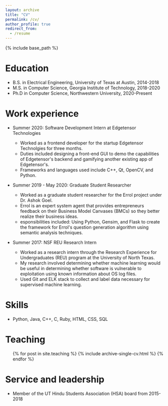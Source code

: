 ```yaml
---
layout: archive
title: "CV"
permalink: /cv/
author_profile: true
redirect_from:
  - /resume
---
```


{% include base_path %}

Education
======
* B.S. in Electrical Engineering, University of Texas at Austin, 2014-2018
* M.S. in Computer Science, Georgia Institute of Technology, 2018-2020
* Ph.D in Computer Science, Northwestern University, 2020-Present

Work experience
======
* Summer 2020: Software Development Intern at Edgetensor Technologies
  * Worked as a frontend developer for the startup Edgetensor Technolgies for three months.
  * Duties included designing a front-end GUI to demo the capabilities of Edgetensor's backend and gamifying another existing app of Edgetensor's.
  * Frameworks and languages used include C++, Qt, OpenCV, and Python.

* Summer 2019 - May 2020: Graduate Student Researcher
  * Worked as a graduate student researcher for the Errol project under Dr. Ashok Goel. 
  * Errol is an expert system agent that provides entrepreneurs feedback on their Business Model Canvases (BMCs) so they better realize their business ideas.
  * esponsibilities included: Using Python, Gensim, and Flask to create the framework for Errol's question generation algorithm using semantic analysis techniques.

* Summer 2017: NSF REU Research Intern
  * Worked as a research intern through the Research Experience for Undergraduates (REU) program at the University of North Texas.
  * My research involved determining whether machine learning would be useful in determining whether software is vulnerable to exploitation using known information about OS log files.
  * Used Git and ELK stack to collect and label data necessary for supervised machine learning.
  
Skills
======
* Python, Java, C++, C, Ruby, HTML, CSS, SQL
  
Teaching
======
  <ul>{% for post in site.teaching %}
    {% include archive-single-cv.html %}
  {% endfor %}</ul>
  
Service and leadership
======
* Member of the UT Hindu Students Association (HSA) board from 2015-2018